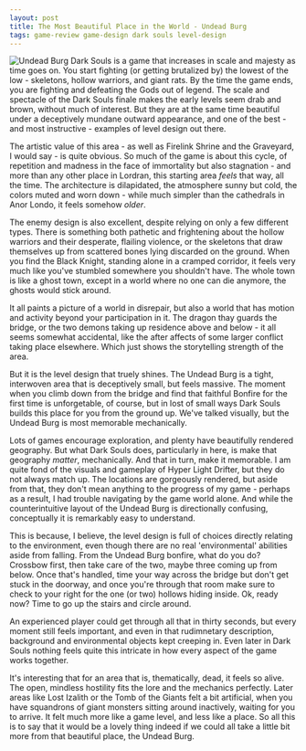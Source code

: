 ```yaml
---
layout: post
title: The Most Beautiful Place in the World - Undead Burg
tags: game-review game-design dark souls level-design
---
```


<img src="{{ site.baseurl }}/images/undeadburg.jpg" title="Undead Burg" class="img-thumbnail"></img>
Dark Souls is a game that increases in scale and majesty as time goes on.  You start fighting (or getting brutalized by) the lowest of the low - skeletons, hollow warriors, and giant rats.  By the time the game ends, you are fighting and defeating the Gods out of legend.  The scale and spectacle of the Dark Souls finale makes the early levels seem drab and brown, without much of interest.  But they are at the same time beautiful under a deceptively mundane outward appearance, and one of the best - and most instructive - examples of level design out there.

The artistic value of this area - as well as Firelink Shrine and the Graveyard, I would say - is quite obvious.  So much of the game is about this cycle, of repetition and madness in the face of immortality but also stagnation - and more than any other place in Lordran, this starting area *feels* that way, all the time.  The architecture is dilapidated, the atmosphere sunny but cold, the colors muted and worn down - while much simpler than the cathedrals in Anor Londo, it feels somehow *older*.

The enemy design is also excellent, despite relying on only a few different types.  There is something both pathetic and frightening about the hollow warriors and their desperate, flailing violence, or the skeletons that draw themselves up from scattered bones lying discarded on the ground.  When you find the Black Knight, standing alone in a cramped corridor, it feels very much like you've stumbled somewhere you shouldn't have.  The whole town is like a ghost town, except in a world where no one can die anymore, the ghosts would stick around.

It all paints a picture of a world in disrepair, but also a world that has motion and activity beyond your participation in it.  The dragon thay guards the bridge, or the two demons taking up residence above and below - it all seems somewhat accidental, like the after affects of some larger conflict taking place elsewhere.  Which just shows the storytelling strength of the area.

But it is the level design that truely shines.  The Undead Burg is a tight, interwoven area that is deceptively small, but feels massive.  The moment when you climb down from the bridge and find that faithful Bonfire for the first time is unforgetable, of course, but in lost of small ways Dark Souls builds this place for you from the ground up.  We've talked visually, but the Undead Burg is most memorable mechanically.

Lots of games encourage exploration, and plenty have beautifully rendered geography.  But what Dark Souls does, particularly in here, is make that geography *matter*, mechanically.  And that in turn, make it memorable.  I am quite fond of the visuals and gameplay of Hyper Light Drifter, but they do not always match up.  The locations are gorgeously rendered, but aside from that, they don't mean anything to the progress of my game - perhaps as a result, I had trouble navigating by the game world alone.  And while the counterintuitive layout of the Undead Burg is directionally confusing, conceptually it is remarkably easy to understand.

This is because, I believe, the level design is full of choices directly relating to the environment, even though there are no real 'environmental' abilities aside from falling.  From the Undead Burg bonfire, what do you do?  Crossbow first, then take care of the two, maybe three coming up from below.  Once that's handled, time your way across the bridge but don't get stuck in the doorway, and once you're through that room make sure to check to your right for the one (or two) hollows hiding inside.  Ok, ready now?  Time to go up the stairs and circle around.

An experienced player could get through all that in thirty seconds, but every moment still feels important, and even in that rudimnetary description, background and environmental objects kept creeping in.  Even later in Dark Souls nothing feels quite this intricate in how every aspect of the game works together.

It's interesting that for an area that is, thematically, dead, it feels so alive.  The open, mindless hostility fits the lore and the mechanics perfectly.  Later areas like Lost Izalith or the Tomb of the Giants felt a bit artificial, when you have squandrons of giant monsters sitting around inactively, waiting for you to arrive.  It felt much more like a game level, and less like a place.  So all this is to say that it would be a lovely thing indeed if we could all take a little bit more from that beautiful place, the Undead Burg.
